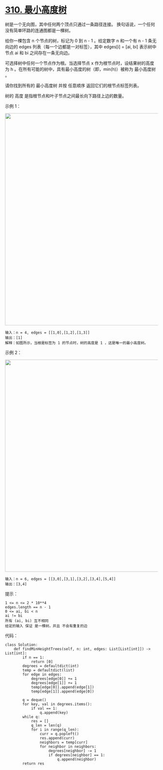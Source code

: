 # [310. 最小高度树](https://leetcode-cn.com/problems/minimum-height-trees/)

树是一个无向图，其中任何两个顶点只通过一条路径连接。 换句话说，一个任何没有简单环路的连通图都是一棵树。

给你一棵包含 n 个节点的树，标记为 0 到 n - 1 。给定数字 n 和一个有 n - 1 条无向边的 edges 列表（每一个边都是一对标签），其中 edges[i] = [ai, bi] 表示树中节点 ai 和 bi 之间存在一条无向边。

可选择树中任何一个节点作为根。当选择节点 x 作为根节点时，设结果树的高度为 h 。在所有可能的树中，具有最小高度的树（即，min(h)）被称为 最小高度树 。

请你找到所有的 最小高度树 并按 任意顺序 返回它们的根节点标签列表。

树的 高度 是指根节点和叶子节点之间最长向下路径上边的数量。
 

示例 1：

<img src="https://assets.leetcode.com/uploads/2020/09/01/e1.jpg" width="700" />

```
输入：n = 4, edges = [[1,0],[1,2],[1,3]]
输出：[1]
解释：如图所示，当根是标签为 1 的节点时，树的高度是 1 ，这是唯一的最小高度树。
```
示例 2：

<img src="https://assets.leetcode.com/uploads/2020/09/01/e2.jpg" width="700" />

```
输入：n = 6, edges = [[3,0],[3,1],[3,2],[3,4],[5,4]]
输出：[3,4]
```

提示：
```
1 <= n <= 2 * 10**4
edges.length == n - 1
0 <= ai, bi < n
ai != bi
所有 (ai, bi) 互不相同
给定的输入 保证 是一棵树，并且 不会有重复的边
```

代码：
```python3
class Solution:
    def findMinHeightTrees(self, n: int, edges: List[List[int]]) -> List[int]:
        if n == 1:
            return [0]
        degrees = defaultdict(int)
        temp = defaultdict(list)
        for edge in edges:
            degrees[edge[0]] += 1
            degrees[edge[1]] += 1
            temp[edge[0]].append(edge[1])
            temp[edge[1]].append(edge[0])
        
        q = deque()
        for key, val in degrees.items():
            if val == 1:
                q.append(key)
        while q:
            res = []
            q_len = len(q)
            for i in range(q_len):
                curr = q.popleft()
                res.append(curr)
                neighbors = temp[curr]
                for neighbor in neighbors:
                    degrees[neighbor] -= 1
                    if degrees[neighbor] == 1:
                        q.append(neighbor)
        return res
```